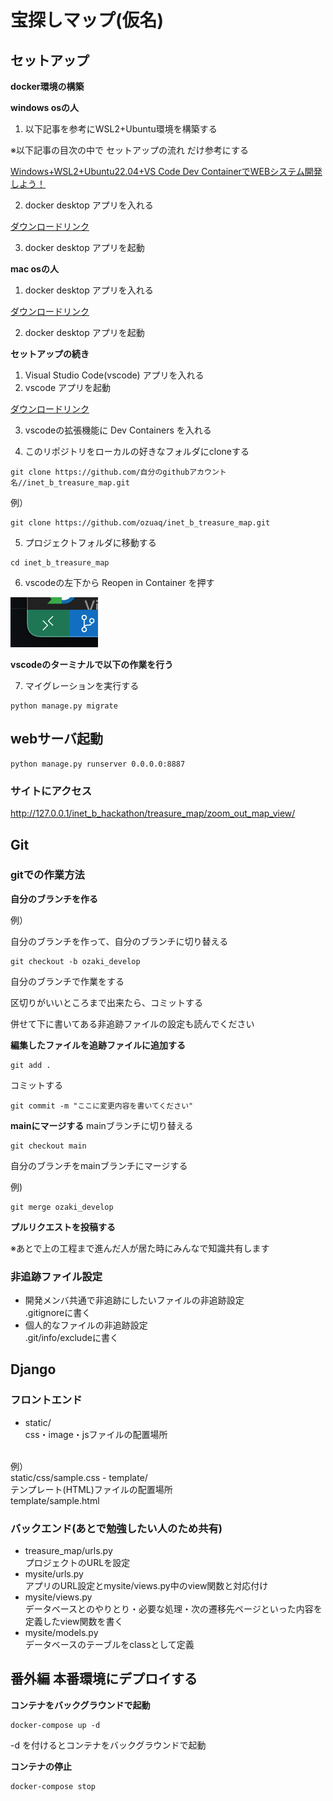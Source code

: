# 宝探しマップ(仮名)
## セットアップ
**docker環境の構築**

**windows osの人**
1. 以下記事を参考にWSL2+Ubuntu環境を構築する 

※以下記事の目次の中で セットアップの流れ だけ参考にする

[Windows+WSL2+Ubuntu22.04+VS Code Dev ContainerでWEBシステム開発しよう！](https://zenn.dev/algovitae/articles/2022devcontainer)

2. docker desktop アプリを入れる 

[ダウンロードリンク](https://www.docker.com/products/docker-desktop/)

3. docker desktop アプリを起動

**mac osの人**
1. docker desktop アプリを入れる 

[ダウンロードリンク](https://www.docker.com/products/docker-desktop/)

2. docker desktop アプリを起動

**セットアップの続き**

1. Visual Studio Code(vscode) アプリを入れる
2. vscode アプリを起動

[ダウンロードリンク](https://azure.microsoft.com/ja-jp/products/visual-studio-code/)

3. vscodeの拡張機能に Dev Containers を入れる


5. このリポジトリをローカルの好きなフォルダにcloneする

```
git clone https://github.com/自分のgithubアカウント名//inet_b_treasure_map.git
```
例）
```
git clone https://github.com/ozuaq/inet_b_treasure_map.git
```

5. プロジェクトフォルダに移動する

```
cd inet_b_treasure_map
```

6. vscodeの左下から Reopen in Container を押す

![Dev Containers](static/mysite/image/readme/dev_containers.png)

**vscodeのターミナルで以下の作業を行う**

7. マイグレーションを実行する

```
python manage.py migrate
```

## webサーバ起動
```
python manage.py runserver 0.0.0.0:8887
```
### **サイトにアクセス**
http://127.0.0.1/inet_b_hackathon/treasure_map/zoom_out_map_view/

## Git
### **gitでの作業方法**

**自分のブランチを作る**

例）

自分のブランチを作って、自分のブランチに切り替える

```
git checkout -b ozaki_develop
```

自分のブランチで作業をする

区切りがいいところまで出来たら、コミットする

併せて下に書いてある非追跡ファイルの設定も読んでください

**編集したファイルを追跡ファイルに追加する**

```
git add .
```

コミットする

```
git commit -m "ここに変更内容を書いてください"
```

**mainにマージする**
mainブランチに切り替える

```
git checkout main
```

自分のブランチをmainブランチにマージする

例)

```
git merge ozaki_develop
```
**プルリクエストを投稿する**

※あとで上の工程まで進んだ人が居た時にみんなで知識共有します

### **非追跡ファイル設定**
- 開発メンバ共通で非追跡にしたいファイルの非追跡設定 <br>
.gitignoreに書く <br>
- 個人的なファイルの非追跡設定<br>
.git/info/excludeに書く <br>

## Django
### **フロントエンド**
- static/ <br>
css・image・jsファイルの配置場所
<br>
例）
<br>
static/css/sample.css
- template/ <br>
テンプレート(HTML)ファイルの配置場所
<br>
template/sample.html

### **バックエンド(あとで勉強したい人のため共有)**
- treasure_map/urls.py <br>
プロジェクトのURLを設定
- mysite/urls.py <br>
アプリのURL設定とmysite/views.py中のview関数と対応付け
- mysite/views.py <br>
データベースとのやりとり・必要な処理・次の遷移先ページといった内容を定義したview関数を書く
- mysite/models.py <br>
データベースのテーブルをclassとして定義

## 番外編 本番環境にデプロイする
**コンテナをバックグラウンドで起動**
```
docker-compose up -d
```
-d を付けるとコンテナをバックグラウンドで起動

**コンテナの停止**
```
docker-compose stop
```